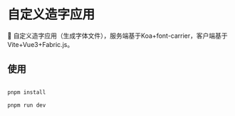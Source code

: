 # 自定义造字应用

📝 自定义造字应用（生成字体文件），服务端基于Koa+font-carrier，客户端基于Vite+Vue3+Fabric.js。

## 使用

```bash

pnpm install

pnpm run dev

```
